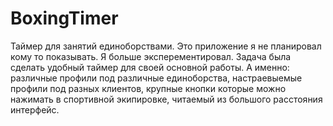 # BoxingTimer
Таймер для занятий единоборствами.
Это приложение я не планировал кому то показывать. Я больше эксперементировал.
Задача была сделать удобный таймер для своей основной работы. А именно: различные профили под различные единоборства,
настраевыемые профили под разных клиентов, крупные кнопки которые можно нажимать в спортивной экипировке, 
читаемый из большого расстояния интерфейс.
